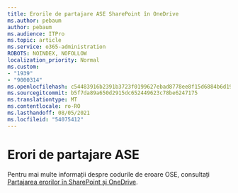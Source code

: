 ```yaml
---
title: Erorile de partajare ASE SharePoint în OneDrive
ms.author: pebaum
author: pebaum
ms.audience: ITPro
ms.topic: article
ms.service: o365-administration
ROBOTS: NOINDEX, NOFOLLOW
localization_priority: Normal
ms.custom:
- "1939"
- "9000314"
ms.openlocfilehash: c54483916b2391b3723f0199627ebad8778ee8f15d6884b6d19b1f59f7093918
ms.sourcegitcommit: b5f7da89a650d2915dc652449623c78be6247175
ms.translationtype: MT
ms.contentlocale: ro-RO
ms.lasthandoff: 08/05/2021
ms.locfileid: "54075412"
---
```

# <a name="ose-sharing-errors"></a>Erori de partajare ASE

Pentru mai multe informații despre codurile de eroare OSE, consultați [Partajarea erorilor în SharePoint și OneDrive](https://docs.microsoft.com/sharepoint/sharepoint-onedrive-error-message).

